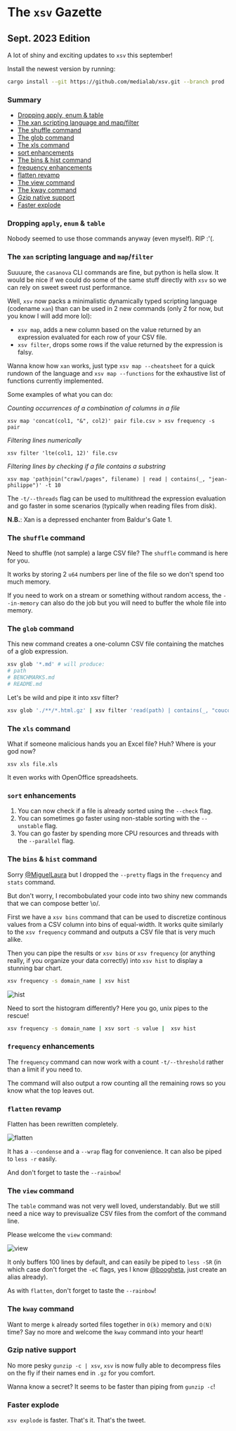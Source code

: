 # The `xsv` Gazette

## Sept. 2023 Edition

A lot of shiny and exciting updates to `xsv` this september!

Install the newest version by running:

```bash
cargo install --git https://github.com/medialab/xsv.git --branch prod
```

### Summary

- [Dropping apply, enum & table](#dropping-apply-enum--table)
- [The xan scripting language and map/filter](#the-xan-scripting-language-and-mapfilter)
- [The shuffle command](#the-shuffle-command)
- [The glob command](#the-glob-command)
- [The xls command](#the-xls-command)
- [sort enhancements](#sort-enhancements)
- [The bins & hist command](#the-bins--hist-command)
- [frequency enhancements](#frequency-enhancements)
- [flatten revamp](#flatten-revamp)
- [The view command](#the-view-command)
- [The kway command](#the-kway-command)
- [Gzip native support](#gzip-native-support)
- [Faster explode](#faster-explode)

### Dropping `apply`, `enum` & `table`

Nobody seemed to use those commands anyway (even myself). RIP :'(.

### The `xan` scripting language and `map`/`filter`

Suuuure, the `casanova` CLI commands are fine, but python is hella slow. It would be nice if we could do some of the same stuff directly with `xsv` so we can rely on sweet sweet rust performance.

Well, `xsv` now packs a minimalistic dynamically typed scripting language (codename `xan`) than can be used in 2 new commands (only 2 for now, but you know I will add more lol):

* `xsv map`, adds a new column based on the value returned by an expression evaluated for each row of your CSV file.
* `xsv filter`, drops some rows if the value returned by the expression is falsy.

Wanna know how `xan` works, just type `xsv map --cheatsheet` for a quick rundown of the language and `xsv map --functions` for the exhaustive list of functions currently implemented.

Some examples of what you can do:

*Counting occurrences of a combination of columns in a file*

`xsv map 'concat(col1, "&", col2)' pair file.csv > xsv frequency -s pair`

*Filtering lines numerically*

`xsv filter 'lte(col1, 12)' file.csv`

*Filtering lines by checking if a file contains a substring*

`xsv map 'pathjoin("crawl/pages", filename) | read | contains(_, "jean-philippe")' -t 10`

The `-t/--threads` flag can be used to multithread the expression evaluation and go faster in some scenarios (typically when reading files from disk).

**N.B.**: Xan is a depressed enchanter from Baldur's Gate 1.

### The `shuffle` command

Need to shuffle (not sample) a large CSV file? The `shuffle` command is here for you.

It works by storing 2 `u64` numbers per line of the file so we don't spend too much memory.

If you need to work on a stream or something without random access, the `--in-memory` can also do the job but you will need to buffer the whole file into memory.

### The `glob` command

This new command creates a one-column CSV file containing the matches of a glob expression.

```bash
xsv glob '*.md' # will produce:
# path
# BENCHMARKS.md
# README.md
```

Let's be wild and pipe it into xsv filter?

```bash
xsv glob './**/*.html.gz' | xsv filter 'read(path) | contains(_, "coucou")' | xsv count
```

### The `xls` command

What if someone malicious hands you an Excel file? Huh? Where is your god now?

```
xsv xls file.xls
```

It even works with OpenOffice spreadsheets.

### `sort` enhancements

1. You can now check if a file is already sorted using the `--check` flag.
2. You can sometimes go faster using non-stable sorting with the `--unstable` flag.
3. You can go faster by spending more CPU resources and threads with the `--parallel` flag.

### The `bins` & `hist` command

Sorry [@MiguelLaura](https://github.com/MiguelLaura) but I dropped the `--pretty` flags in the `frequency` and `stats` command.

But don't worry, I recombobulated your code into two shiny new commands that we can compose better \o/.

First we have a `xsv bins` command that can be used to discretize continous values from a CSV column into bins of equal-width. It works quite similarly to the `xsv frequency` command and outputs a CSV file that is very much alike.

Then you can pipe the results or `xsv bins` or `xsv frequency` (or anything really, if you organize your data correctly) into `xsv hist` to display a stunning bar chart.

```bash
xsv frequency -s domain_name | xsv hist
```

![hist](./img/hist.png)

Need to sort the histogram differently? Here you go, unix pipes to the rescue!

```bash
xsv frequency -s domain_name | xsv sort -s value |  xsv hist
```

### `frequency` enhancements

The `frequency` command can now work with a count `-t/--threshold` rather than a limit if you need to.

The command will also output a row counting all the remaining rows so you know what the top leaves out.

### `flatten` revamp

Flatten has been rewritten completely.

![flatten](./img/flatten.png)

It has a `--condense` and a `--wrap` flag for convenience. It can also be piped to `less -r` easily.

And don't forget to taste the `--rainbow`!

### The `view` command

The `table` command was not very well loved, understandably. But we still need a nice way to previsualize CSV files from the comfort of the command line.

Please welcome the `view` command:

![view](./img/view.png)

It only buffers 100 lines by default, and can easily be piped to `less -SR` (in which case don't forget the `-eC` flags, yes I know [@boogheta](https://github.com/boogheta), just create an alias already).

As with `flatten`, don't forget to taste the `--rainbow`!

### The `kway` command

Want to merge `k` already sorted files together in `O(k)` memory and `O(N)` time? Say no more and welcome the `kway` command into your heart!

### Gzip native support

No more pesky `gunzip -c | xsv`, `xsv` is now fully able to decompress files on the fly if their names end in `.gz` for you comfort.

Wanna know a secret? It seems to be faster than piping from `gunzip -c`!

### Faster explode

`xsv explode` is faster. That's it. That's the tweet.
